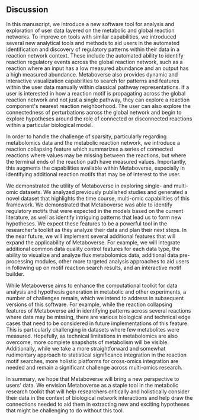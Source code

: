 ## Discussion

In this manuscript, we introduce a new software tool for analysis and exploration of user data layered on the metabolic and global reaction networks. To improve on tools with similar capabilities, we introduced several new analytical tools and methods to aid users in the automated identification and discovery of regulatory patterns within their data in a reaction network context. These include the automated ability to identify reaction regulatory events across the global reaction network, such as a reaction where an input has a low measured abundance and an output has a high measured abundance. Metaboverse also provides dynamic and interactive visualization capabilities to search for patterns and features within the user data manually within classical pathway representations. If a user is interested in how a reaction motif is propagating across the global reaction network and not just a single pathway, they can explore a reaction component's nearest reaction neighborhood. The user can also explore the connectedness of perturbations across the global network and begin to explore hypotheses around the role of connected or disconnected reactions within a particular biological model.

In order to handle the challenge of sparsity, particularly regarding metabolomics data and the metabolic reaction network, we introduce a reaction collapsing feature which summarizes a series of connected reactions where values may be missing between the reactions, but where the terminal ends of the reaction path have measured values. Importantly, this augments the capabilities available within Metaboverse, especially in identifying additional reaction motifs that may be of interest to the user.  

We demonstrated the utility of Metaboverse in exploring single- and multi-omic datasets. We analyzed previously published studies and generated a novel dataset that highlights the time course, multi-omic capabilities of this framework. We demonstrated that Metaboverse was able to identify regulatory motifs that were expected in the models based on the current literature, as well as identify intriguing patterns that lead us to form new hypotheses. We expect these features to be a powerful tool in the researcher's toolkit as they analyze their data and plan their next steps. In the near future, we will implement several additional features that will expand the applicability of Metaboverse. For example, we will integrate additional common data quality control features for each data type, the ability to visualize and analyze flux metabolomics data, additional data pre-processing modules, other more targeted analysis approaches to aid users in following up on motif reaction search results, and an interactive motif builder.

While Metaboverse aims to enhance the computational toolkit for data analysis and hypothesis generation in metabolic and other experiments, a number of challenges remain, which we intend to address in subsequent versions of this software. For example, while the reaction collapsing features of Metaboverse aid in identifying patterns across several reactions where data may be missing, there are various biological and technical edge cases that need to be considered in future implementations of this feature. This is particularly challenging in datasets where few metabolites were measured. Hopefully, as technical limitations in metabolomics are also overcome, more complete snapshots of metabolism will be visible. Additionally, while we take a more straightforward and somewhat rudimentary approach to statistical significance integration in the reaction motif searches, more holistic platforms for cross-omics integration are needed and remain a significant challenge across multi-omics research.

In summary, we hope that Metaboverse will bring a new perspective to users' data. We envision Metaboverse as a staple tool in the metabolic research toolkit that will help researchers critically and holistically consider their data in the context of biological network interactions and help draw the connections needed to aid them in extracting new and exciting hypotheses that might be challenging to do without this tool.
